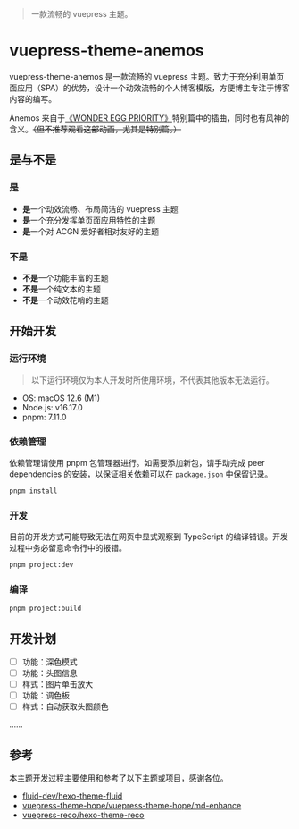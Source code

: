 > 一款流畅的 vuepress 主题。

# vuepress-theme-anemos

vuepress-theme-anemos 是一款流畅的 vuepress 主题。致力于充分利用单页面应用（SPA）的优势，设计一个动效流畅的个人博客模版，方便博主专注于博客内容的编写。

Anemos 来自于[《WONDER EGG PRIORITY》](https://wonder-egg-priority.com/)特别篇中的插曲，同时也有风神的含义。~~（但不推荐观看这部动画，尤其是特别篇。）~~

## 是与不是

### 是
- **是**一个动效流畅、布局简洁的 vuepress 主题
- **是**一个充分发挥单页面应用特性的主题
- **是**一个对 ACGN 爱好者相对友好的主题

### 不是
- **不是**一个功能丰富的主题
- **不是**一个纯文本的主题
- **不是**一个动效花哨的主题

## 开始开发

### 运行环境

> 以下运行环境仅为本人开发时所使用环境，不代表其他版本无法运行。

- OS: macOS 12.6 (M1)
- Node.js: v16.17.0
- pnpm: 7.11.0

### 依赖管理

依赖管理请使用 pnpm 包管理器进行。如需要添加新包，请手动完成 peer dependencies 的安装，以保证相关依赖可以在 `package.json` 中保留记录。

```bash
pnpm install
```

### 开发

目前的开发方式可能导致无法在网页中显式观察到 TypeScript 的编译错误。开发过程中务必留意命令行中的报错。

```bash
pnpm project:dev
```

### 编译

```bash
pnpm project:build
```

## 开发计划

- [ ] 功能：深色模式
- [ ] 功能：头图信息
- [ ] 样式：图片单击放大
- [ ] 功能：调色板
- [ ] 样式：自动获取头图颜色

……

## 参考

本主题开发过程主要使用和参考了以下主题或项目，感谢各位。

- [fluid-dev/hexo-theme-fluid](https://github.com/fluid-dev/hexo-theme-fluid)
- [vuepress-theme-hope/vuepress-theme-hope/md-enhance](https://github.com/vuepress-theme-hope/vuepress-theme-hope/tree/main/packages/md-enhance/)
- [vuepress-reco/hexo-theme-reco](https://github.com/vuepress-reco/vuepress-theme-reco)









